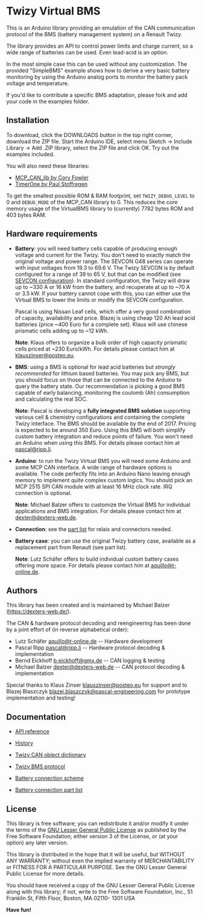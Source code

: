 # Twizy Virtual BMS

This is an Arduino library providing an emulation of the CAN communication protocol of the BMS (battery management system) on a Renault Twizy.

The library provides an API to control power limits and charge current, so a wide range of batteries can be used. Even lead-acid is an option.

In the most simple case this can be used without any customization. The provided "SimpleBMS" example shows how to derive a very basic battery monitoring by using the Arduino analog ports to monitor the battery pack voltage and temperature.

If you'd like to contribute a specific BMS adaptation, please fork and add your code in the examples folder.


## Installation

To download, click the DOWNLOADS button in the top right corner, download the ZIP file. Start the Arduino IDE, select menu Sketch → Include Library → Add .ZIP library, select the ZIP file and click OK. Try out the examples included.

You will also need these libraries:
  - [MCP_CAN_lib by Cory Fowler](https://github.com/coryjfowler/MCP_CAN_lib)
  - [TimerOne by Paul Stoffregen](https://github.com/PaulStoffregen/TimerOne)

To get the smallest possible ROM & RAM footprint, set `TWIZY_DEBUG_LEVEL` to 0 and `DEBUG_MODE` of the MCP_CAN library to 0. This reduces the core memory usage of the VirtualBMS library to (currently) 7782 bytes ROM and 403 bytes RAM.


## Hardware requirements

  - **Battery**: you will need battery cells capable of producing enough voltage and current for the Twizy. You don't need to exactly match the original voltage and power range. The SEVCON G48 series can operate with input voltages from 19.3 to 69.6 V. The Twizy SEVCON is by default configured for a range of 39 to 65 V, but that can be modified (see [SEVCON configuration](extras/SEVCON-Configuration.md)). In standard configuration, the Twizy will draw up to ~330 A or 16 kW from the battery, and recuperate at up to ~70 A or 3.5 kW. If your battery cannot cope with this, you can either use the Virtual BMS to lower the limits or modify the SEVCON configuration.
  
    Pascal is using Nissan Leaf cells, which offer a very good combination of capacity, availability and price. Blazej is using cheap 120 Ah lead acid batteries (price ~400 Euro for a complete set). Klaus will use chinese prismatic cells adding up to ~12 kWh.
    
    **Note**: Klaus offers to organize a bulk order of high capacity prismatic cells priced at ~230 Euro/kWh. For details please contact him at <klauszinser@posteo.eu>.
  
  - **BMS**: using a BMS is optional for lead acid batteries but _strongly recommended_ for lithium based batteries. You may pick any BMS, but you should focus on those that can be connected to the Arduino to query the battery state. Our recommendation is picking a good BMS capable of early balancing, monitoring the coulomb (Ah) consumption and calculating the real SOC.

    **Note**: Pascal is developing a **fully integrated BMS solution** supporting various cell & chemistry configurations and containing the complete Twizy interface. The BMS should be available by the end of 2017. Pricing is expected to be around 350 Euro. Using this BMS will both simplify custom battery integration and reduce points of failure. You won't need an Arduino when using this BMS. For details please contact him at <pascal@ripp.li>.

  - **Arduino**: to run the Twizy Virtual BMS you will need some Arduino and some MCP CAN interface. A wide range of hardware options is available. The code perfectly fits into an Arduino Nano leaving enough memory to implement quite complex custom logics. You should pick an MCP 2515 SPI CAN module with at least 16 MHz clock rate. IRQ connection is optional.

    **Note**: Michael Balzer offers to customize the Virtual BMS for individual applications and BMS integration. For details please contact him at <dexter@dexters-web.de>.

  - **Connection**: see the [part list](extras/Twizy-Battery-Part-List.md) for relais and connectors needed.

  - **Battery case**: you can use the original Twizy battery case, available as a replacement part from Renault (see part list).
  
    **Note**: Lutz Schäfer offers to build individual custom battery cases offering more space. For details please contact him at <aquillo@t-online.de>.


## Authors

This library has been created and is maintained by Michael Balzer (https://dexters-web.de/).

The CAN & hardware protocol decoding and reengineering has been done by a joint effort of (in reverse alphabetical order):

  - Lutz Schäfer <aquillo@t-online.de> -- Hardware development
  - Pascal Ripp <pascal@ripp.li> -- Hardware protocol decoding & implementation
  - Bernd Eickhoff <b.eickhoff@gmx.de> -- CAN logging & testing
  - Michael Balzer <dexter@dexters-web.de> -- CAN protocol decoding & implementation

Special thanks to Klaus Zinser <klauszinser@posteo.eu> for support and to Blazej Blaszczyk <blazej.blaszczyk@pascal-engineering.com> for prototype implementation and testing!


## Documentation

  - [API reference](API.md)
  - [History](HISTORY.md)
  
  - [Twizy CAN object dictionary](https://docs.google.com/spreadsheets/d/1gOrG9rnGR9YuMGakAbl4s97a6irHF6UNFV1TS5Ll7MY)
  - [Twizy BMS protocol](extras/Protocol.ods)

  - [Battery connection scheme](extras/Twizy-BMS-wiring-scheme.pdf)
  - [Battery connection part list](extras/Twizy-Battery-Part-List.md)


## License

This library is free software; you can redistribute it and/or modify it under the terms of the [GNU Lesser General Public License](https://www.gnu.org/licenses/lgpl.html) as published by the Free Software Foundation; either version 3 of the License, or (at your option) any later version.

This library is distributed in the hope that it will be useful, but WITHOUT ANY WARRANTY; without even the implied warranty of MERCHANTABILITY or FITNESS FOR A PARTICULAR PURPOSE.  See the GNU Lesser General Public License for more details.

You should have received a copy of the GNU Lesser General Public License along with this library; if not, write to the Free Software Foundation, Inc., 51 Franklin St, Fifth Floor, Boston, MA  02110- 1301  USA


**Have fun!**
